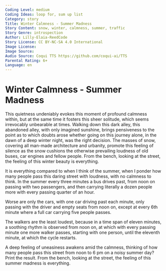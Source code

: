 ```yaml
---
Coding Level: medium
Coding Ideas: loop for, sum up list
Category: story
Title: Winter Calmness - Summer Madness
Story Content: snow, winter, calmness, summer, traffic
Story Genre: introspection
Author: Lilly-Elaia-ReedCode
Story License: CC BY-NC-SA 4.0 International
Image License:
Image Source:
Audio Source: Coqui TTS https://github.com/coqui-ai/TTS
Parental Rating: 6+
Language: en
---
```


# Winter Calmness - Summer Madness

This quietness undeniably evokes this moment of profound calmness within, but at
the same time it fosters this sheer solitude, which seems irrevocably unbearable
at times. Walking down this dark alley, this abandoned alley, with only imagined
sunshine, brings pensiveness to the point as to which doubts arose whether going
on this journey alone, in the dawn of a deep winter night, was the right
decision. The masses of snow, covering all man-made architecture and urbanity,
promote this feeling of silence as the snow cushions the otherwise prevailing
loudness of old buses, car engines and fellow people. From the bench, looking at
the street, the feeling of this winter beauty is everything.

It is everything compared to when I think of the summer, when I ponder how many
people pass this daring street with loudness, with no calmness to think. In the
summer every three minutes a bus drives past, from noon on passing with two
passengers, and then carrying literally a dozen people more with every passing
quarter of an hour.

Worse are only the cars, with one car driving past each minute, only passing
with the driver and empty seats from noon on, except at every 6th minute where a
full car carrying five people passes.

The walkers are the least loudest, because in a time span of eleven minutes, a
soothing rhythm is observed from noon on, at which with every passing minute one
more walker passes, starting with one person, until the eleventh minute, at
which the cycle restarts.

A deep feeling of uneasiness awakens amid the calmness, thinking of how many
people pass this street from noon to 6 pm on a noisy summer day? Print the
result. From the bench, looking at the street, the feeling of this summer
madness is everything.
